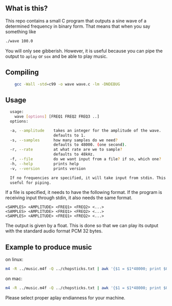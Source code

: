 ## What is this?

This repo contains a small C program that outputs a sine wave of a determined
frequency in binary form. That
means that when you say something like

```bash
./wave 100.0
```

You will only see gibberish. However, it is useful because you can pipe the
output to `aplay` or `sox` and be able to play music.

## Compiling
```bash
	gcc -Wall -std=c99 -o wave wave.c -lm -DNDEBUG
```

## Usage
```bash
  usage:
	wave [options] [FREQ1 FREQ2 FREQ3 ..]
  options:

  -a, --amplitude    takes an integer for the amplitude of the wave.
                     defaults to 1.
  -s, --samples      how many samples do we need?
                     defaults to 48000. (one second).
  -r, --rate         at what rate are we to sample?
                     defaults to 48kHz.
  -f, --file         do we want input from a file? if so, which one?
  -h, --help         prints help
  -v, --version      prints version

  If no frequencies are specified, it will take input from stdin. This is
  useful for piping.
```

If a file is specified, it needs to have the following format.
If the program is receiving input through stdin, it also needs the same format.

```
<SAMPLES> <AMPLITUDE> <FREQ1> <FREQ2> <...>
<SAMPLES> <AMPLITUDE> <FREQ1> <FREQ2> <...>
<SAMPLES> <AMPLITUDE> <FREQ1> <FREQ2> <...>
```

The output is given by a float. This is done so that we can play its output
with the standard audio format PCM 32 bytes.

## Example to produce music

on linux:
```bash
m4 -R ../music.m4f -Q ../chopsticks.txt | awk '{$1 = $1*48000; print $0}' | ./wave | aplay -f FLOAT_LE -r 48000 -c 1 -q
```

on mac:
```bash
m4 -R ../music.m4f -Q ../chopsticks.txt | awk '{$1 = $1*48000; print $0}' | ./wave | sox -t raw -r 48000 -e floating-point -c 1 -b 32 - -tcoreaudio
```

Please select proper aplay endianness for your machine. 


